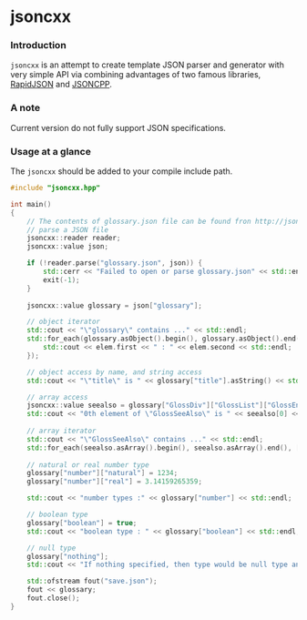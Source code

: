 jsoncxx
=======

### Introduction

`jsoncxx` is an attempt to create template JSON parser and generator with very simple API via combining advantages of two famous libraries, [RapidJSON](https://github.com/miloyip/rapidjson) and [JSONCPP](https://github.com/open-source-parsers/jsoncpp).

### A note

Current version do not fully support JSON specifications.

### Usage at a glance

The `jsoncxx` should be added to your compile include path.

```cpp
#include "jsoncxx.hpp"

int main()
{
    // The contents of glossary.json file can be found fron http://json.org/example
    // parse a JSON file
    jsoncxx::reader reader;
    jsoncxx::value json;

    if (!reader.parse("glossary.json", json)) {
        std::cerr << "Failed to open or parse glossary.json" << std::endl;
        exit(-1);
    }
    
    jsoncxx::value glossary = json["glossary"];

    // object iterator
    std::cout << "\"glossary\" contains ..." << std::endl;
    std::for_each(glossary.asObject().begin(), glossary.asObject().end(), [&](const std::pair<jsoncxx::value, jsoncxx::value>& elem) {
        std::cout << elem.first << " : " << elem.second << std::endl;
    });

    // object access by name, and string access
    std::cout << "\"title\" is " << glossary["title"].asString() << std::endl;

    // array access 
    jsoncxx::value seealso = glossary["GlossDiv"]["GlossList"]["GlossEntry"]["GlossDef"]["GlossSeeAlso"];
    std::cout << "0th element of \"GlossSeeAlso\" is " << seealso[0] << std::endl;
    
    // array iterator
    std::cout << "\"GlossSeeAlso\" contains ..." << std::endl;
    std::for_each(seealso.asArray().begin(), seealso.asArray().end(), [&](const jsoncxx::value& elem) { std::cout << elem << std::endl; });
    
    // natural or real number type
    glossary["number"]["natural"] = 1234;
    glossary["number"]["real"] = 3.14159265359;

    std::cout << "number types :" << glossary["number"] << std::endl;

    // boolean type
    glossary["boolean"] = true;
    std::cout << "boolean type : " << glossary["boolean"] << std::endl;

    // null type
    glossary["nothing"];
    std::cout << "If nothing specified, then type would be null type and value is " << glossary["nothing"] << std::endl;

    std::ofstream fout("save.json");
    fout << glossary;
    fout.close();
}
```

